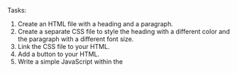 Tasks: 
1. Create an HTML file with a heading and a paragraph. 
2. Create a separate CSS file to style the heading with a different 
color and the paragraph with a different font size. 
3. Link the CSS file to your HTML. 
4. Add a button to your HTML. 
5. Write a simple JavaScript within the <script> tag to log a 
message to the browser's console when the page loads.
Tasks:
1. Structure a webpage with a header containing a title and a 
navigation bar (using <ul> and <li>). 
2. Style the header and navigation bar using CSS (background color, 
text color, basic layout). 
3. Add a main section with an article containing a heading and 
some paragraphs. 
4. Style the main and article elements with CSS (margins, 
padding).
